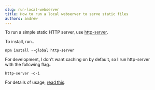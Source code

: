 ```yaml
---
slug: run-local-webserver
title: How to run a local webserver to serve static files
authors: andrew
---
```


To run a simple static HTTP server, use [http-server](https://www.npmjs.com/package/http-server).

<!--truncate-->

To install, run..

`npm install --global http-server`

For development, I don't want caching on by default, so I run http-server with the following flag..

`http-server -c-1`

For details of usage, [read this](https://github.com/http-party/http-server#usage).
